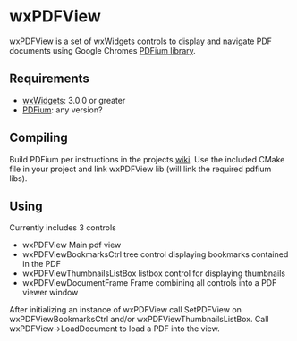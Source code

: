 wxPDFView
=========

wxPDFView is a set of wxWidgets controls to display and 
navigate PDF documents using Google Chromes [PDFium library][2].

Requirements
------------
* [wxWidgets][1]: 3.0.0  or greater
* [PDFium][2]: any version?

Compiling
---------
Build PDFium per instructions in the projects [wiki][3]. Use the 
included CMake file in your project and link wxPDFView lib (will 
link the required pdfium libs).

Using
-----
Currently includes 3 controls
* wxPDFView Main pdf view
* wxPDFViewBookmarksCtrl tree control displaying bookmarks contained in the PDF
* wxPDFViewThumbnailsListBox listbox control for displaying thumbnails
* wxPDFViewDocumentFrame Frame combining all controls into a PDF viewer window

After initializing an instance of wxPDFView call SetPDFView on wxPDFViewBookmarksCtrl 
and/or wxPDFViewThumbnailsListBox. Call wxPDFView->LoadDocument to load a PDF into the 
view.


[1]: http://www.wxwidgets.org
[2]: https://code.google.com/p/pdfium/
[3]: https://code.google.com/p/pdfium/wiki/Build
